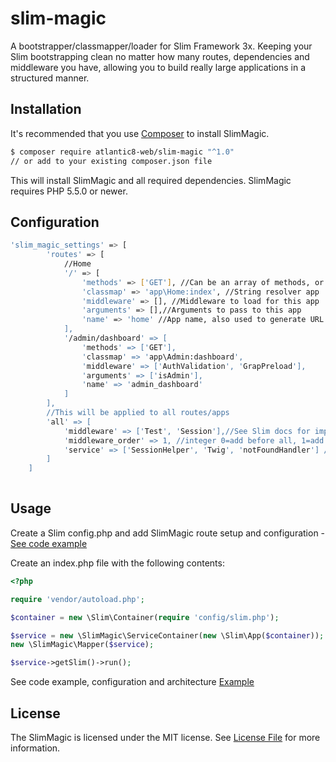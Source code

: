 # slim-magic
A bootstrapper/classmapper/loader for Slim Framework 3x. Keeping your Slim bootstrapping clean no matter how many routes, dependencies and middleware you have, allowing you to build really large applications in a structured manner. 

## Installation

It's recommended that you use [Composer](https://getcomposer.org/) to install SlimMagic.

```bash
$ composer require atlantic8-web/slim-magic "^1.0"
// or add to your existing composer.json file
```

This will install SlimMagic and all required dependencies. SlimMagic requires PHP 5.5.0 or newer.

## Configuration

```bash
'slim_magic_settings' => [
        'routes' => [
            //Home
            '/' => [
                'methods' => ['GET'], //Can be an array of methods, or ommit for default GET
                'classmap' => 'app\Home:index', //String resolver app
                'middleware' => [], //Middleware to load for this app
                'arguments' => [],//Arguments to pass to this app
                'name' => 'home' //App name, also used to generate URL's $slim->setName(...)
            ],
            '/admin/dashboard' => [
                'methods' => ['GET'],
                'classmap' => 'app\Admin:dashboard',
                'middleware' => ['AuthValidation', 'GrapPreload'],
                'arguments' => ['isAdmin'],
                'name' => 'admin_dashboard'
            ]
        ],
        //This will be applied to all routes/apps
        'all' => [
            'middleware' => ['Test', 'Session'],//See Slim docs for importance of order
            'middleware_order' => 1, //integer 0=add before all, 1=add after all       
            'service' => ['SessionHelper', 'Twig', 'notFoundHandler'] //Service dependencies
        ]
    ]
        
```

## Usage

Create a Slim config.php and add SlimMagic route setup and configuration - [See code example](https://github.com/atlantic8-web/slim-magic-example-simple)

Create an index.php file with the following contents:

```php
<?php

require 'vendor/autoload.php';

$container = new \Slim\Container(require 'config/slim.php');

$service = new \SlimMagic\ServiceContainer(new \Slim\App($container));
new \SlimMagic\Mapper($service);

$service->getSlim()->run();
```

See code example, configuration and architecture
[Example](https://github.com/atlantic8-web/slim-magic-example-simple)

## License

The SlimMagic is licensed under the MIT license. See [License File](LICENSE.md) for more information.
